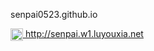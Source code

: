 senpai0523.github.io

<a href="http://senpai.w1.luyouxia.net" target="_blank"><img class="zhichi" align="center" width="20px" src="https://senpai0523.github.io/back/favicon.png"> http://senpai.w1.luyouxia.net</a> <br>
